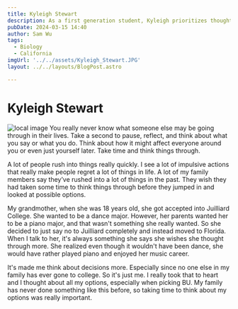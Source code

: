 ```yaml
---
title: Kyleigh Stewart
description: As a first generation student, Kyleigh prioritizes thought out decisions over hasty ones. 
pubDate: 2024-03-15 14:40
author: Sam Wu
tags:
  - Biology
  - California
imgUrl: '../../assets/Kyleigh_Stewart.JPG'
layout: ../../layouts/BlogPost.astro

---
```

# Kyleigh Stewart

![local image](../../assets/Kyleigh_Stewart.JPG)
You really never know what someone else may be going through in their lives. Take a second to pause, reflect, and think about what you say or what you do. Think about how it might affect everyone around you or even just yourself later. Take time and think things through.

A lot of people rush into things really quickly. I see a lot of impulsive actions that really make people regret a lot of things in life. A lot of my family members say they’ve rushed into a lot of things in the past. They wish they had taken some time to think things through before they jumped in and looked at possible options. 

My grandmother, when she was 18 years old, she got accepted into Juilliard College. She wanted to be a dance major. However, her parents wanted her to be a piano major, and that wasn't something she really wanted. So she decided to just say no to Juilliard completely and instead moved to Florida. When I talk to her, it's always something she says she wishes she thought through more. She realized even though it wouldn't have been dance, she would have rather played piano and enjoyed her music career. 

It's made me think about decisions more. Especially since no one else in my family has ever gone to college. So it's just me. I really took that to heart and I thought about all my options, especially when picking BU. My family has never done something like this before, so taking time to think about my options was really important. 
